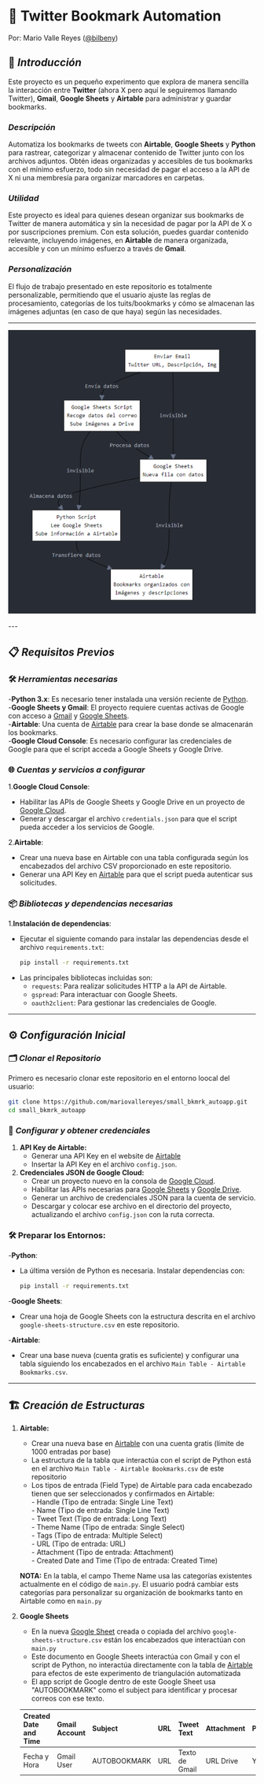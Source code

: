 # 📑 Twitter Bookmark Automation 
Por: Mario Valle Reyes ([@bilbeny](https://www.x.com/bilbeny/))

## 📘 *Introducción* 

Este proyecto es un pequeño experimento que explora de manera sencilla la interacción entre **Twitter** (ahora X pero aquí le seguiremos llamando Twitter), **Gmail**, **Google Sheets** y **Airtable** para administrar y guardar bookmarks.

### *Descripción*
Automatiza los bookmarks de tweets con **Airtable**, **Google Sheets** y **Python** para rastrear, categorizar y almacenar contenido de Twitter junto con los archivos adjuntos. Obtén ideas organizadas y accesibles de tus bookmarks con el mínimo esfuerzo, todo sin necesidad de pagar el acceso a la API de X ni una membresía para organizar marcadores en carpetas.

### *Utilidad*
Este proyecto es ideal para quienes desean organizar sus bookmarks de Twitter de manera automática y sin la necesidad de pagar por la API de X o por suscripciones premium. Con esta solución, puedes guardar contenido relevante, incluyendo imágenes, en **Airtable** de manera organizada, accesible y con un mínimo esfuerzo a través de **Gmail**.

### *Personalización*
El flujo de trabajo presentado en este repositorio es totalmente personalizable, permitiendo que el usuario ajuste las reglas de procesamiento, categorías de los tuits/bookmarks y cómo se almacenan las imágenes adjuntas (en caso de que haya) según las necesidades.

---
<p align="center">
  <img src="flowchart.png" alt="Flowchart">
</p>
---
  
## 📋 *Requisitos Previos* 

### 🛠️ *Herramientas necesarias* 
-**Python 3.x**: Es necesario tener instalada una versión reciente de [Python](https://www.python.org/downloads/).   
-**Google Sheets y Gmail**: El proyecto requiere cuentas activas de Google con acceso a [Gmail](https://mail.google.com/) y [Google Sheets](https://www.google.com/sheets/about/).  
-**Airtable**: Una cuenta de [Airtable](https://airtable.com/) para crear la base donde se almacenarán los bookmarks.  
-**Google Cloud Console**: Es necesario configurar las credenciales de Google para que el script acceda a Google Sheets y Google Drive.  

### 🌐 *Cuentas y servicios a configurar* 
1.**Google Cloud Console**:
   - Habilitar las APIs de Google Sheets y Google Drive en un proyecto de [Google Cloud](https://console.cloud.google.com/).
   - Generar y descargar el archivo `credentials.json` para que el script pueda acceder a los servicios de Google.

2.**Airtable**:
   - Crear una nueva base en Airtable con una tabla configurada según los encabezados del archivo CSV proporcionado en este repositorio.
   - Generar una API Key en [Airtable](https://airtable.com/account) para que el script pueda autenticar sus solicitudes.

### 📦 *Bibliotecas y dependencias necesarias*  
1.**Instalación de dependencias**:
   - Ejecutar el siguiente comando para instalar las dependencias desde el archivo `requirements.txt`:
     ```bash
     pip install -r requirements.txt
     ```
   - Las principales bibliotecas incluidas son:
     - `requests`: Para realizar solicitudes HTTP a la API de Airtable.
     - `gspread`: Para interactuar con Google Sheets.
     - `oauth2client`: Para gestionar las credenciales de Google.
    
---

## ⚙️ *Configuración Inicial* 

### 🗂️ *Clonar el Repositorio* 
Primero es necesario clonar este repositorio en el entorno loocal del usuario:
```bash
git clone https://github.com/mariovallereyes/small_bkmrk_autoapp.git  
cd small_bkmrk_autoapp
```

### 🔑 *Configurar y obtener credenciales* 
1. **API Key de Airtable:**
    - Generar una API Key en el website de [Airtable](https://airtable.com/)
    - Insertar la API Key en el archivo `config.json`.
2. **Credenciales JSON de Google Cloud:**
    - Crear un proyecto nuevo en la consola de [Google Cloud](https://console.cloud.google.com/).  
    - Habilitar las APIs necesarias para [Google Sheets](https://www.google.com/sheets/about/) y [Google Drive](https://drive.google.com/).
    - Generar un archivo de credenciales JSON para la cuenta de servicio.
    - Descargar y colocar ese archivo en el directorio del proyecto, actualizando el archivo `config.json` con la ruta correcta.

### 🛠️ **Preparar los Entornos:** 
-**Python**:
   - La última versión de Python es necesaria. Instalar dependencias con:
     ```bash
     pip install -r requirements.txt 
     ```
-**Google Sheets**:
   - Crear una hoja de Google Sheets con la estructura descrita en el archivo `google-sheets-structure.csv` en este repositorio.

-**Airtable**:
   - Crear una base nueva (cuenta gratis es suficiente) y configurar una tabla siguiendo los encabezados en el archivo `Main Table - Airtable Bookmarks.csv`.  
    
---

## 🏗️ *Creación de Estructuras* 
1. **Airtable:**
    - Crear una nueva base en [Airtable](https://airtable.com/) con una cuenta gratis (límite de 1000 entradas por base)
    - La estructura de la tabla que interactúa con el script de Python está en el archivo `Main Table - Airtable Bookmarks.csv` de este repositorio
    - Los tipos de entrada (Field Type) de Airtable para cada encabezado tienen que ser seleccionados y confirmados en Airtable:  
          - Handle (Tipo de entrada: Single Line Text)  
          - Name (Tipo de entrada: Single Line Text)  
          - Tweet Text (Tipo de entrada: Long Text)  
          - Theme Name (Tipo de entrada: Single Select)  
          - Tags (Tipo de entrada: Multiple Select)  
          - URL (Tipo de entrada: URL)  
          - Attachment (Tipo de entrada: Attachment)  
          - Created Date and Time (Tipo de entrada: Created Time)

    **NOTA:** En la tabla, el campo Theme Name usa las categorías existentes actualmente en el código de `main.py`. El usuario podrá cambiar ests categorías para personalizar su organización de bookmarks tanto en Airtable como en `main.py`

2. **Google Sheets**
    - En la nueva [Google Sheet](https://sheets.google.com/) creada o copiada del archivo `google-sheets-structure.csv` están los encabezados que interactúan con `main.py`  
    - Este documento en Google Sheets interactúa con Gmail y con el script de Python, no interactúa directamente con la tabla de [Airtable](https://airtable.com/) para efectos de este experimento de triangulación automatizada
    - El app script de Google dentro de este Google Sheet usa "AUTOBOOKMARK" como el subject para identificar y procesar correos con ese texto.
  
      
    | Created Date and Time | Gmail Account | Subject      | URL | Tweet Text     | Attachment | Procesado |
    | --------------------- | ------------- | ------------ | --- | -------------- | ---------- | --------- |
    | Fecha y Hora          | Gmail User    | AUTOBOOKMARK | URL | Texto de Gmail | URL Drive  | Yes/No    |



